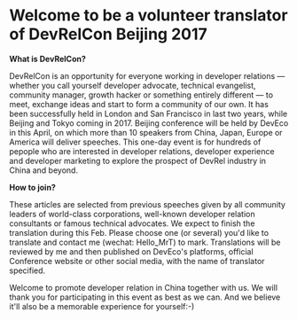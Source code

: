# Welcome to be a volunteer translator of DevRelCon Beijing 2017 #

**What is DevRelCon?**

DevRelCon is an opportunity for everyone working in developer relations — whether you call yourself developer advocate, technical evangelist, community manager, growth hacker or something entirely different — to meet, exchange ideas and start to form a community of our own. It has been successfully held in London and San Francisco in last two years, while Beijing and Tokyo coming in 2017. Beijing conference will be held by DevEco in this April, on which more than 10 speakers from China, Japan, Europe or America will deliver speeches. This one-day event is for hundreds of pepople who are interested in developer relations, developer experience and developer marketing to explore the prospect of DevRel industry in China and beyond.

**How to join?**

These articles are selected from previous speeches given by all community leaders of world-class corporations, well-known developer relation consultants or famous technical advocates. We expect to finish the translation during this Feb. Please choose one (or several) you'd like to translate and contact me (wechat: Hello_MrT) to mark. Translations will be reviewed by me and then published on DevEco's platforms, official Conference website or other social media, with the name of translator specified.

Welcome to promote developer relation in China together with us. We will thank you for participating in this event as best as we can. And we believe it'll also be a memorable experience for yourself:-)
